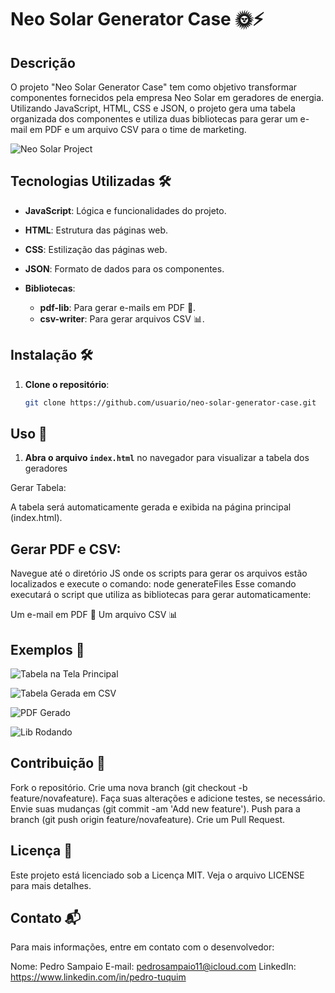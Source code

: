 # Neo Solar Generator Case 🌞⚡

## Descrição

O projeto "Neo Solar Generator Case" tem como objetivo transformar componentes fornecidos pela empresa Neo Solar em geradores de energia. Utilizando JavaScript, HTML, CSS e JSON, o projeto gera uma tabela organizada dos componentes e utiliza duas bibliotecas para gerar um e-mail em PDF e um arquivo CSV para o time de marketing.

![Neo Solar Project](https://via.placeholder.com/800x400.png?text=Neo+Solar+Project)

## Tecnologias Utilizadas 🛠️

- **JavaScript**: Lógica e funcionalidades do projeto.
- **HTML**: Estrutura das páginas web.
- **CSS**: Estilização das páginas web.
- **JSON**: Formato de dados para os componentes.

- **Bibliotecas**:
  - **pdf-lib**: Para gerar e-mails em PDF 📄.
  - **csv-writer**: Para gerar arquivos CSV 📊.

## Instalação 🛠️

1. **Clone o repositório**:

   ```bash
   git clone https://github.com/usuario/neo-solar-generator-case.git


## Uso 🚀
1. **Abra o arquivo `index.html`** no navegador para visualizar a tabela dos geradores 

Gerar Tabela:

A tabela será automaticamente gerada e exibida na página principal (index.html).

## Gerar PDF e CSV:

Navegue até o diretório JS onde os scripts para gerar os arquivos estão localizados e execute o comando:
node generateFiles
Esse comando executará o script que utiliza as bibliotecas para gerar automaticamente:

Um e-mail em PDF 📄
Um arquivo CSV 📊

## Exemplos 📸


![Tabela na Tela Principal](./img/Tabela.png)


![Tabela Gerada em CSV](./img/CsvGerado.png)


![PDF Gerado](./img/EmailGerado.png)


![Lib Rodando](./img/LibRodando.png)

## Contribuição 🤝

Fork o repositório.
Crie uma nova branch (git checkout -b feature/novafeature).
Faça suas alterações e adicione testes, se necessário.
Envie suas mudanças (git commit -am 'Add new feature').
Push para a branch (git push origin feature/novafeature).
Crie um Pull Request.

## Licença 📜
Este projeto está licenciado sob a Licença MIT. Veja o arquivo LICENSE para mais detalhes.

## Contato 📬

Para mais informações, entre em contato com o desenvolvedor:

Nome: Pedro Sampaio
E-mail: pedrosampaio11@icloud.com
LinkedIn: https://www.linkedin.com/in/pedro-tuquim

